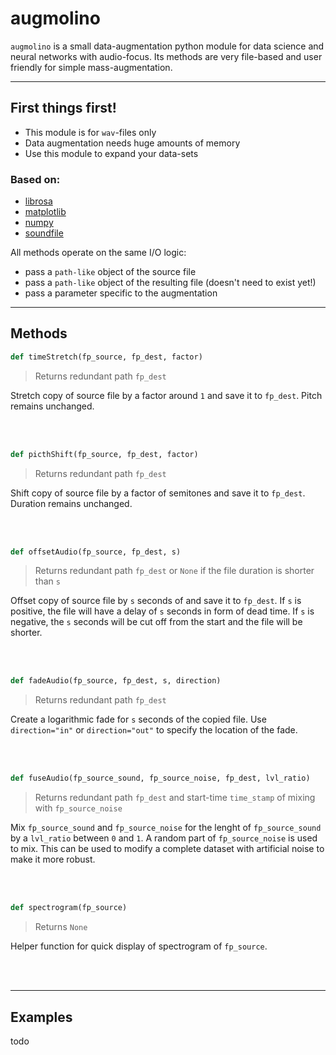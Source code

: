 # augmolino

`augmolino` is a small data-augmentation python module for data science and neural networks with audio-focus. Its methods are very file-based and user friendly for simple mass-augmentation.

---

## First things first!

- This module is for `wav`-files only
- Data augmentation needs huge amounts of memory
- Use this module to expand your data-sets

### Based on:

- [librosa](https://librosa.org/)
- [matplotlib](https://matplotlib.org/)
- [numpy](https://numpy.org/)
- [soundfile](https://pypi.org/project/SoundFile/)

All methods operate on the same I/O logic:

- pass a `path-like` object of the source file
- pass a `path-like` object of the resulting file (doesn't need to exist yet!)
- pass a parameter specific to the augmentation

---

## Methods

```python
def timeStretch(fp_source, fp_dest, factor)
```

> Returns redundant path `fp_dest`

Stretch copy of source file by a factor around `1` and save it to `fp_dest`. Pitch remains unchanged.

<br />
<br />

```python
def picthShift(fp_source, fp_dest, factor)
```

> Returns redundant path `fp_dest`

Shift copy of source file by a factor of semitones and save it to `fp_dest`. Duration remains unchanged.

<br />
<br />

```python
def offsetAudio(fp_source, fp_dest, s)
```

> Returns redundant path `fp_dest` or `None` if the file duration is shorter than `s`

Offset copy of source file by `s` seconds of and save it to `fp_dest`. If `s` is positive, the file will have a delay of `s` seconds in form of dead time. If `s` is negative, the `s` seconds will be cut off from the start and the file will be shorter.

<br />
<br />

```python
def fadeAudio(fp_source, fp_dest, s, direction)
```

> Returns redundant path `fp_dest`

Create a logarithmic fade for `s` seconds of the copied file. Use `direction="in"` or `direction="out"` to specify the location of the fade.

<br />
<br />

```python
def fuseAudio(fp_source_sound, fp_source_noise, fp_dest, lvl_ratio)
```

> Returns redundant path `fp_dest` and start-time `time_stamp` of mixing with `fp_source_noise`

Mix `fp_source_sound` and `fp_source_noise` for the lenght of `fp_source_sound` by a `lvl_ratio` between `0` and `1`. A random part of `fp_source_noise` is used to mix. This can be used to modify a complete dataset with artificial noise to make it more robust.

<br />
<br />

```python
def spectrogram(fp_source)
```

> Returns `None`

Helper function for quick display of spectrogram of `fp_source`.

<br />
<br />

---

## Examples

todo
